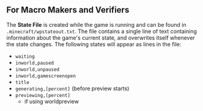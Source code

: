 ## For Macro Makers and Verifiers

The **State File** is created while the game is running and can be found
in `.minecraft/wpstateout.txt`. The file contains a single line of text containing
information about the game's current state, and overwrites itself whenever the state
changes. The following states will appear as lines in the file:

- `waiting`
- `inworld,paused`
- `inworld,unpaused`
- `inworld,gamescreenopen`
- `title`
- `generating,[percent]` (before preview starts)
- `previewing,[percent]`
    - if using worldpreview

